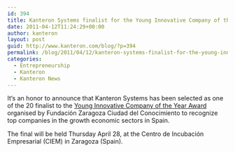 ```yaml
---
id: 394
title: Kanteron Systems finalist for the Young Innovative Company of the Year Award
date: 2011-04-12T11:24:29+00:00
author: kanteron
layout: post
guid: http://www.kanteron.com/blog/?p=394
permalink: /blog/2011/04/12/kanteron-systems-finalist-for-the-young-innovative-company-of-the-year-award/
categories:
  - Entrepreneurship
  - Kanteron
  - Kanteron News
---
```

<div>
  <p>
    It‘s an honor to announce that Kanteron Systems has been selected as one of the 20 finalist to the <a title="Premio" href="http://www.jovenempresainnovadora.com/blog/premio/" target="_blank">Young Innovative Company of the Year Award</a> organised by Fundación Zaragoza Ciudad del Conocimiento to recognize top companies in the growth economic sectors in Spain.
  </p>
  
  <p>
    The final will be held Thursday April 28, at the Centro de Incubación Empresarial (CIEM) in Zaragoza (Spain).
  </p>
</div>